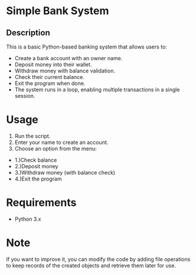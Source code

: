 # Simple Bank System
## Description
This is a basic Python-based banking system that allows users to:
* Create a bank account with an owner name.
* Deposit money into their wallet.
* Withdraw money with balance validation.
* Check their current balance.
* Exit the program when done.
* The system runs in a loop, enabling multiple transactions in a single session.

# Usage
1. Run the script.
1. Enter your name to create an account.
3. Choose an option from the menu:
* 1.)Check balance
* 2.)Deposit money
* 3.)Withdraw money (with balance check)
* 4.)Exit the program

# Requirements
* Python 3.x

# Note
If you want to improve it, you can modify the code by adding file operations to keep records of the created objects and retrieve them later for use.
